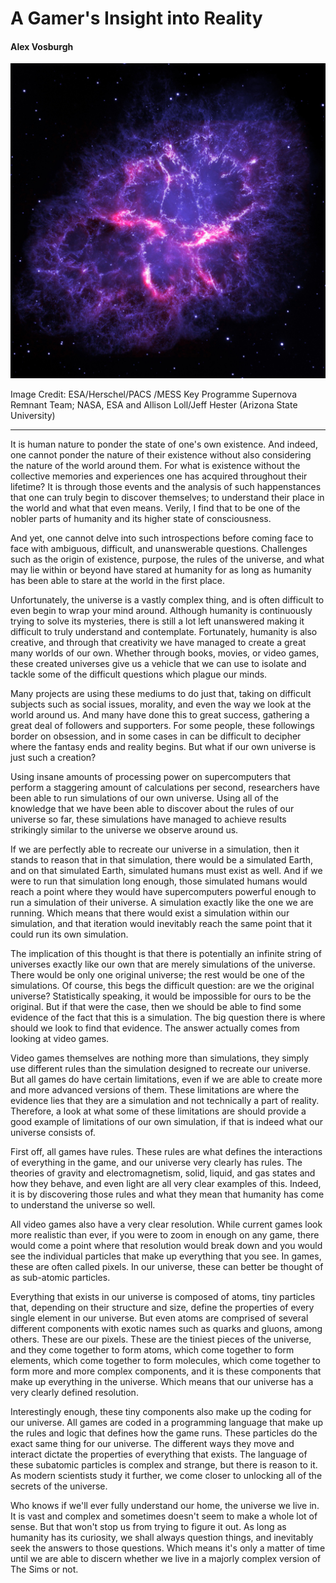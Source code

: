 # A Gamer's Insight into Reality

#### Alex Vosburgh


![Supernova](PIA17563.jpg)

Image Credit: ESA/Herschel/PACS /MESS Key Programme Supernova Remnant Team; NASA, ESA and Allison Loll/Jeff Hester (Arizona State University)

---


It is human nature to ponder the state of one's own existence. And indeed, one cannot ponder
the nature of their existence without also considering the nature of the world around them. For what is existence without the collective memories and experiences one has acquired throughout their lifetime? It is through those events and the analysis of such happenstances
that one can truly begin to discover themselves; to understand their place in the world and what that even means. Verily, I find that to be one of the nobler parts of humanity and its higher state of consciousness.

And yet, one cannot delve into such introspections before coming face to face with ambiguous,
difficult, and unanswerable questions. Challenges such as the origin of existence, purpose, the rules of the universe, and what may lie within or beyond have stared at humanity for as long as humanity has been able to stare at the world in the first place.

Unfortunately, the universe is a vastly complex thing, and is often difficult to even begin
to wrap your mind around. Although humanity is continuously trying to solve its mysteries, there is still a lot left unanswered making it difficult to truly understand and contemplate. Fortunately, humanity is also creative, and through that creativity we have managed to create a great many worlds of our own. Whether through books, movies, or video games, these created universes give us a vehicle that we can use to isolate and tackle some of the difficult questions which plague our minds.

Many projects are using these mediums to do just that, taking on difficult subjects such as
social issues, morality, and even the way we look at the world around us. And many have
done this to great success, gathering a great deal of followers and supporters. For some
people, these followings border on obsession, and in some cases in can be difficult to decipher where the fantasy ends and reality begins. But what if our own universe is just such a creation?

Using insane amounts of processing power on supercomputers that perform a staggering amount of calculations per second, researchers have been able to run simulations of our own universe. Using all of the knowledge that we have been able to discover about the rules of our universe so far, these simulations have managed to achieve results strikingly similar to the universe we observe around us.

If we are perfectly able to recreate our universe in a simulation, then it stands to reason
that in that simulation, there would be a simulated Earth, and on that simulated Earth, simulated humans must exist as well. And if we were to run that simulation long enough,
those simulated humans would reach a point where they would have supercomputers powerful enough to run a simulation of their universe. A simulation exactly like the one we are running. Which means that there would exist a simulation within our simulation, and that iteration would inevitably reach the same point that it could run its own simulation.

The implication of this thought is that there is potentially an infinite string of universes
exactly like our own that are merely simulations of the universe. There would be only one original universe; the rest would be one of the simulations. Of course, this begs the
difficult question: are we the original universe? Statistically speaking, it would be impossible for ours to be the original. But if that were the case, then we should be able to find some evidence of the fact that this is a simulation. The big question there is where should we look to find that evidence. The answer actually comes from looking at video games.

Video games themselves are nothing more than simulations, they simply use different rules than the simulation designed to recreate our universe. But all games do have certain limitations, even if we are able to create more and more advanced versions of them. These limitations are where the evidence lies that they are a simulation and not technically a part of reality. Therefore, a look at what some of these limitations are should provide a good example of limitations of our own simulation, if that is indeed what our universe consists of.

First off, all games have rules. These rules are what defines the interactions of everything in
the game, and our universe very clearly has rules. The theories of gravity and electromagnetism, solid, liquid, and gas states and how they behave, and even light are all very clear examples of this. Indeed, it is by discovering those rules and what they mean that humanity has come to understand the universe so well.

All video games also have a very clear resolution. While current games look more realistic than ever, if you were to zoom in enough on any game, there would come a point where that resolution would break down and you would see the individual particles that make up everything that you see. In games, these are often called pixels. In our universe, these can better be thought of as sub-atomic particles.

Everything that exists in our universe is composed of atoms, tiny particles that, depending on their structure and size, define the properties of every single element in our universe. But even atoms are comprised of several different components with exotic names such as quarks and gluons, among others. These are our pixels. These are the tiniest pieces of the universe, and they come together to form atoms, which come together to form elements, which come together to form molecules, which come together to form more and more complex components, and it is these
components that make up everything in the universe. Which means that our universe has a very clearly defined resolution.

Interestingly enough, these tiny components also make up the coding for our universe. All games are coded in a programming language that make up the rules and logic that defines how the game runs. These particles do the exact same thing for our universe. The different ways they move and interact dictate the properties of everything that exists. The language of these subatomic particles is complex and strange, but there is reason to it. As modern scientists study it further, we come closer to unlocking all of the secrets of the universe.

Who knows if we'll ever fully understand our home, the universe we live in. It is vast and complex and sometimes doesn't seem to make a whole lot of sense. But that won't stop us from trying to figure it out. As long as humanity has its curiosity, we shall always question
things, and inevitably seek the answers to those questions. Which means it's only a matter of time until we are able to discern whether we live in a majorly complex version of The Sims or not. 